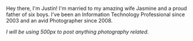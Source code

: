Hey there, I'm Justin!  I'm married to my amazing wife Jasmine and a proud father of six boys.  I've been an Information Technology Professional since 2003 and an avid Photographer since 2008.

*I will be using 500px to post anything photography related.*